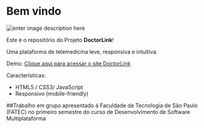 # Bem vindo 
![enter image description here](https://gianfava.github.io/doctorlink-2/img/logo.png)

Este é o repositório do Projeto **DoctorLink**!

Uma plataforma de telemedicina leve, responsiva e intuitiva.

Demo: [Clique aqui para acessar o site DoctorLink](https://gianfava.github.io/doctorlink-2/)

Características:
 - HTML5 / CSS3/ JavaScript
 - Responsivo (mobile-friendly)


##Trabalho em grupo apresentado á Faculdade de Tecnologia de São Paulo (FATEC) no primeiro semestre do curso de Desenvolvimento de Software Multiplataforma
